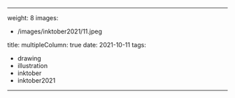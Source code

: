 
---
weight: 8
images:
- /images/inktober2021/11.jpeg

title:
multipleColumn: true
date: 2021-10-11
tags:
- drawing
- illustration
- inktober
- inktober2021
---

